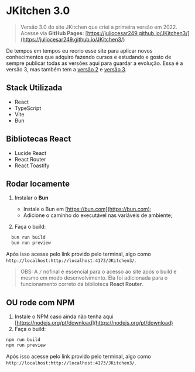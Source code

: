 # JKitchen 3.0
> Versão 3.0 do site JKitchen que criei a primeira versão em 2022.
> </br>Acesse via **GitHub Pages**: [https://juliocesar249.github.io/JKitchen3/](https://juliocesar249.github.io/JKitchen3/)

De tempos em tempos eu recrio esse site para aplicar novos conhecimentos que adquiro fazendo cursos e estudando e gosto de sempre publicar todas as versões aqui para guardar a evolução. Essa é a versão 3, mas também tem a [versão 2](https://juliocesar249.github.io/JKitchen2.0/) e [versão 3](https://jkitchen.vercel.app).

## Stack Utilizada

- React
- TypeScript
- Vite
- Bun

## Bibliotecas React

- Lucide React
- React Router
- React Toastify

## Rodar locamente

1. Instalar o **Bun**
   - Instale o Bun em [https://bun.com](https://bun.com);
   - Adicione o caminho do executável nas variáveis de ambiente;

2. Faça o build:

```sh
  bun run build
  bun run preview
```

Após isso acesse pelo link provido pelo terminal, algo como `http://localhost:http://localhost:4173/JKitchen3/`.
> OBS: A `/` nofinal é essencial para o acesso ao site após o build e mesmo em modo desenvolvimento.
> Ela foi adicionada para o funcionamento correto da biblioteca **React Router**.

## OU rode com NPM

1. Instale o NPM caso ainda não tenha aqui [https://nodejs.org/pt/download](https://nodejs.org/pt/download)
2. Faça o build:

```sh
npm run build
npm run preview
```

Após isso acesse pelo link provido pelo terminal, algo como `http://localhost:http://localhost:4173/JKitchen3/`.
